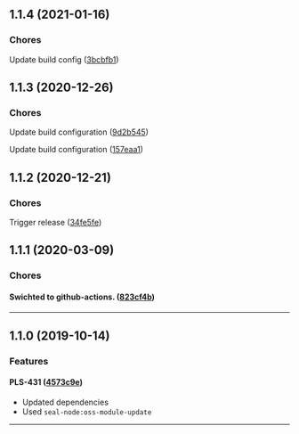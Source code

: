 ## 1.1.4 (2021-01-16)

### Chores


Update build config ([3bcbfb1](https://github.com/sealsystems/node-stream-assembler/commit/3bcbfb1))

## 1.1.3 (2020-12-26)

### Chores


Update build configuration ([9d2b545](https://github.com/sealsystems/node-stream-assembler/commit/9d2b545))

Update build configuration ([157eaa1](https://github.com/sealsystems/node-stream-assembler/commit/157eaa1))

## 1.1.2 (2020-12-21)

### Chores


Trigger release ([34fe5fe](https://github.com/sealsystems/node-stream-assembler/commit/34fe5fe))

## 1.1.1 (2020-03-09)

### Chores


#### Swichted to github-actions. ([823cf4b](https://github.com/sealsystems/node-stream-assembler/commit/823cf4b))



---

## 1.1.0 (2019-10-14)

### Features


#### PLS-431 ([4573c9e](https://github.com/sealsystems/node-stream-assembler/commit/4573c9e))

- Updated dependencies
 - Used `seal-node:oss-module-update`


---
